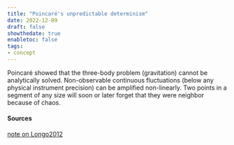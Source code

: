 ```yaml
---
title: "Poincaré's unpredictable determinism"
date: 2022-12-09
draft: false
showthedate: true
enabletoc: false
tags:
- concept
---
```


Poincaré showed that the three-body problem (gravitation) cannot be analytically solved. 
Non-observable continuous fluctuations (below any physical instrument precision) can be amplified non-linearly. Two points in a segment of any size will soon or later forget that they were neighbor because of chaos. 

#### Sources

[note on Longo2012](note/note%20on%20Longo2012.md)
